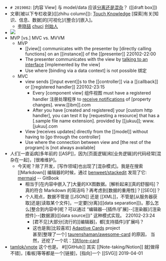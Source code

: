 - `# 2019002`: [内容 View] 与 model/data 应该[分离还是混杂](https://zhuanlan.zhihu.com/p/61069349)？ ([[draft box]])
- 文章[被以下专栏收录]([[zhihu column]]): 
[Touch Knowledge](https://www.zhihu.com/column/hello-knowledge)
[探索]有关[知识、信息、数据]的[可视化]/[整合]/[嵌入]。
    - [李晓喆](https://www.zhihu.com/people/jerin)
[chuci](www.chuci.info) [创始人]([[founder]])
- ![](https://pic4.zhimg.com/v2-79c4e49924c3beec38035afa8050a0ce.jpg)
- MVP [vs.] MVC vs. MVVM
    - MVP
        - [[view]] communicates with the presenter by [directly calling functions] on an [[instance]] of the [[presenter]]
220102-22:00
        - The presenter communicates with the view by [talking to an interface]([[interface]]) [implemented by the view] 
        - Use where [binding via a data context] is not possible 绑定
    - MVC
        - view sends [[input event]]s to the [[controller]] via a [[callback]] or [[registered handler]]
220102-23:15
            - Every [component view] 组件视图 must have a registered handler 注册处理程序 to [receive notifications]([[notification]]) of [property changes]. www.[[ibm]].com
            - After you have [created and registered] your [custom http handler], you can test it by [requesting a resource] that has a [.sample file name extension]. provided by [[jukuu]]; www.[jukuu].com
        - View [receives updates] directly from the [[model]] without having to [go through the controller]
        - Use where the connection between view and [the rest of the program] is [not always available]
- 人们[一直诟病]多年前的 [[ASP]]，因为[页面逻辑]和[业务逻辑]的代码经常[混杂在一起]，[很难维护]。
    - 今天呢？除了开发，[写作领域]也出现了[混杂模式]。我是在搜索 [[Markdown]] 编辑器的时候，通过 [benweet/stackedit](https://link.zhihu.com/?target=https%3A//github.com/benweet/stackedit) 发现了它: [mermaid](https://link.zhihu.com/?target=https%3A//mermaidjs.github.io) -- GitBook
        - 相当于[在内容中嵌入了]大量的XX图数据。[解析起来][真的舒服吗]？真的符合 Markdown 的简洁吗？再考虑到[数据的重用性]？[[SEO]]？
        - 个人观点，数据不管是 [[JSON]] 还是 [[XML]]，不管是[从服务器获取]还是[读取某个文件]，一定要[分离]([[data separation]])。那么怎么[整合到内容中]呢？可以通过 “编辑器--[插件/扩展]--[渲染器]/[渲染控件]--[数据源]([[data source]])” 这种模式实现。
220102-23:24
            - [君不见]大部分[流行的][编辑器]，都[支持插件]/扩展吗？
            - 这也是我[比较喜欢] [Adaptive Cards](https://link.zhihu.com/?target=http%3A//adaptivecards.io/) project  
甚至[整理了一个] [taurenshaman/awesome-card](https://link.zhihu.com/?target=https%3A//github.com/taurenshaman/awesome-card) 的原因，
当然，还挖了一个坑：[13f/lore-card](https://link.zhihu.com/?target=https%3A//github.com/13f/lore-card)
- [tamlok/vnote](http://link.zhihu.com/?target=https%3A//github.com/tamlok/vnote) 这个也是。 #[[GitHub]]
其实 [[Note-taking/Notion]] 就[做得不错]，[看板]等等都是一个[链接]，[指向]一个 [[SVG]]
2019-04-01
